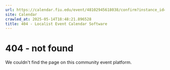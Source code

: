 ```yaml
---
url: https://calendar.fiu.edu/event/48102945618038/confirm?instance_id=48102945653901&return=https%3A%2F%2Fcalendar.fiu.edu%2Fcalendar%3Fevent_types%255B%255D%3D127584
site: Calendar
crawled_at: 2025-05-14T18:48:21.896528
title: 404 - Localist Event Calendar Software
---
```


# 404 - not found
We couldn't find the page on this community event platform.
